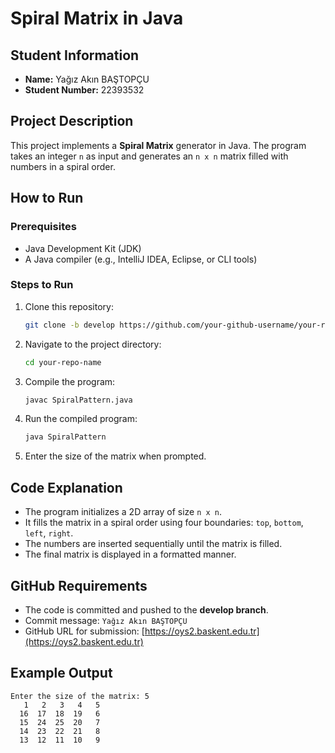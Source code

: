 # Spiral Matrix in Java

## Student Information

- **Name:** Yağız Akın BAŞTOPÇU
- **Student Number:** 22393532

## Project Description

This project implements a **Spiral Matrix** generator in Java. The program takes an integer `n` as input and generates an `n x n` matrix filled with numbers in a spiral order.

## How to Run

### Prerequisites

- Java Development Kit (JDK)
- A Java compiler (e.g., IntelliJ IDEA, Eclipse, or CLI tools)

### Steps to Run

1. Clone this repository:
   ```sh
   git clone -b develop https://github.com/your-github-username/your-repo-name.git
   ```
2. Navigate to the project directory:
   ```sh
   cd your-repo-name
   ```
3. Compile the program:
   ```sh
   javac SpiralPattern.java
   ```
4. Run the compiled program:
   ```sh
   java SpiralPattern
   ```
5. Enter the size of the matrix when prompted.

## Code Explanation

- The program initializes a 2D array of size `n x n`.
- It fills the matrix in a spiral order using four boundaries: `top`, `bottom`, `left`, `right`.
- The numbers are inserted sequentially until the matrix is filled.
- The final matrix is displayed in a formatted manner.

## GitHub Requirements

- The code is committed and pushed to the **develop branch**.
- Commit message: `Yağız Akın BAŞTOPÇU`
- GitHub URL for submission: [https://oys2.baskent.edu.tr](https://oys2.baskent.edu.tr)

## Example Output

```
Enter the size of the matrix: 5
   1   2   3   4   5
  16  17  18  19   6
  15  24  25  20   7
  14  23  22  21   8
  13  12  11  10   9
```
